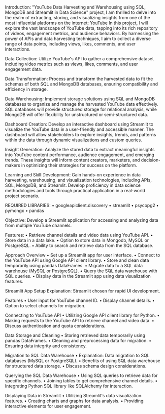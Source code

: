 Introduction:
"YouTube Data Harvesting and Warehousing using SQL, MongoDB and Streamlit in Data Science" project, I am thrilled to delve into the realm of extracting, storing, and visualizing insights from one of the most influential platforms on the internet: YouTube
In this project, I will explore the vast landscape of YouTube data, tapping into its rich repository of videos, engagement metrics, and audience behaviors. By harnessing the power of APIs and data harvesting techniques, I aim to collect a diverse range of data points, including views, likes, comments, and user interactions.

Data Collection: 
Utilize YouTube's API to gather a comprehensive dataset including video metrics such as views, likes, comments, and user engagement data.

Data Transformation: 
Process and transform the harvested data to fit the schemas of both SQL and MongoDB databases, ensuring compatibility and efficiency in storage.

Data Warehousing: Implement storage solutions using SQL and MongoDB databases to organize and manage the harvested YouTube data effectively. SQL databases will provide structured storage for relational analysis, while MongoDB will offer flexibility for unstructured or semi-structured data.

Dashboard Creation: Develop an interactive dashboard using Streamlit to visualize the YouTube data in a user-friendly and accessible manner. The dashboard will allow stakeholders to explore insights, trends, and patterns within the data through dynamic visualizations and custom queries.

Insight Generation: Analyze the stored data to extract meaningful insights into YouTube content performance, audience engagement, and emerging trends. These insights will inform content creators, marketers, and decision-makers in optimizing their strategies for success on the platform.

Learning and Skill Development: Gain hands-on experience in data harvesting, warehousing, and visualization technologies, including APIs, SQL, MongoDB, and Streamlit. Develop proficiency in data science methodologies and tools through practical application in a real-world project scenario.

REQUIRED LIBRARIES:
•	googleapiclient.discovery
•	streamlit
•	psycopg2
•	pymongo
•	pandas

Objective: Develop a Streamlit application for accessing and analyzing data from multiple YouTube channels.

Features:
•	Retrieve channel details and video data using YouTube API.
•	Store data in a data lake.
•	Option to store data in Mongodb, MySQL or PostgreSQL.
•	Ability to search and retrieve data from the SQL database.

Approach Overview
•	Set up a Streamlit app for user interface.
•	Connect to the YouTube API using Google API client library.
•	Store and clean data temporarily using pandas DataFrames.
•	Migrate data to a SQL data warehouse (MySQL or PostgreSQL).
•	Query the SQL data warehouse with SQL queries.
•	Display data in the Streamlit app using data visualization features.

Streamlit App Setup
Explanation: Streamlit chosen for rapid UI development.

Features 
•	User input for YouTube channel ID.
•	Display channel details.
•	Option to select channels for migration.

Connecting to YouTube API
•	Utilizing Google API client library for Python.
•	Making requests to the YouTube API to retrieve channel and video data.
•	Discuss authentication and quota considerations.

Data Storage and Cleaning
•	Storing retrieved data temporarily using pandas DataFrames.
•	Cleaning and preprocessing data for migration.
•	Ensuring data integrity and consistency.

Migration to SQL Data Warehouse
•	Explanation: Data migration to SQL databases (MySQL or PostgreSQL).
•	Benefits of using SQL data warehouse for structured data storage.
•	Discuss schema design considerations.

Querying the SQL Data Warehouse
•	Using SQL queries to retrieve data for specific channels.
•	Joining tables to get comprehensive channel details.
•	Integrating Python SQL library like SQLAlchemy for interaction.

Displaying Data in Streamlit
•	Utilizing Streamlit's data visualization features.
•	Creating charts and graphs for data analysis.
•	Providing interactive elements for user engagement.



